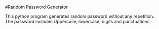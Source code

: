 #Random Password Generator

This python program generates random password without any repetition.
The password includes Uppercase, lowercase, digits and punctuations.